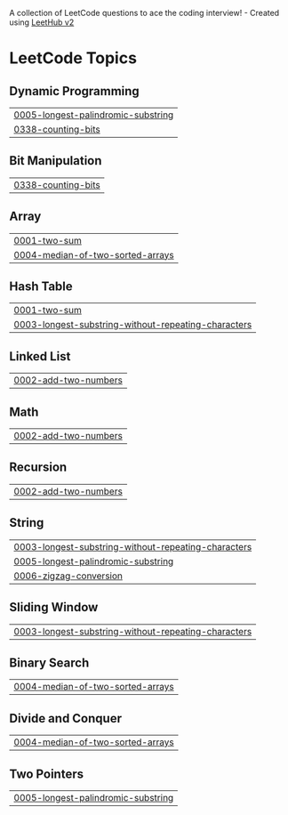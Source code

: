 A collection of LeetCode questions to ace the coding interview! - Created using [LeetHub v2](https://github.com/arunbhardwaj/LeetHub-2.0)
<!---LeetCode Topics Start-->
# LeetCode Topics
## Dynamic Programming
|  |
| ------- |
| [0005-longest-palindromic-substring](https://github.com/Ayushchoudhary0/Leetcode_ayush/tree/master/0005-longest-palindromic-substring) |
| [0338-counting-bits](https://github.com/Ayushchoudhary0/Leetcode_ayush/tree/master/0338-counting-bits) |
## Bit Manipulation
|  |
| ------- |
| [0338-counting-bits](https://github.com/Ayushchoudhary0/Leetcode_ayush/tree/master/0338-counting-bits) |
## Array
|  |
| ------- |
| [0001-two-sum](https://github.com/Ayushchoudhary0/Leetcode_ayush/tree/master/0001-two-sum) |
| [0004-median-of-two-sorted-arrays](https://github.com/Ayushchoudhary0/Leetcode_ayush/tree/master/0004-median-of-two-sorted-arrays) |
## Hash Table
|  |
| ------- |
| [0001-two-sum](https://github.com/Ayushchoudhary0/Leetcode_ayush/tree/master/0001-two-sum) |
| [0003-longest-substring-without-repeating-characters](https://github.com/Ayushchoudhary0/Leetcode_ayush/tree/master/0003-longest-substring-without-repeating-characters) |
## Linked List
|  |
| ------- |
| [0002-add-two-numbers](https://github.com/Ayushchoudhary0/Leetcode_ayush/tree/master/0002-add-two-numbers) |
## Math
|  |
| ------- |
| [0002-add-two-numbers](https://github.com/Ayushchoudhary0/Leetcode_ayush/tree/master/0002-add-two-numbers) |
## Recursion
|  |
| ------- |
| [0002-add-two-numbers](https://github.com/Ayushchoudhary0/Leetcode_ayush/tree/master/0002-add-two-numbers) |
## String
|  |
| ------- |
| [0003-longest-substring-without-repeating-characters](https://github.com/Ayushchoudhary0/Leetcode_ayush/tree/master/0003-longest-substring-without-repeating-characters) |
| [0005-longest-palindromic-substring](https://github.com/Ayushchoudhary0/Leetcode_ayush/tree/master/0005-longest-palindromic-substring) |
| [0006-zigzag-conversion](https://github.com/Ayushchoudhary0/Leetcode_ayush/tree/master/0006-zigzag-conversion) |
## Sliding Window
|  |
| ------- |
| [0003-longest-substring-without-repeating-characters](https://github.com/Ayushchoudhary0/Leetcode_ayush/tree/master/0003-longest-substring-without-repeating-characters) |
## Binary Search
|  |
| ------- |
| [0004-median-of-two-sorted-arrays](https://github.com/Ayushchoudhary0/Leetcode_ayush/tree/master/0004-median-of-two-sorted-arrays) |
## Divide and Conquer
|  |
| ------- |
| [0004-median-of-two-sorted-arrays](https://github.com/Ayushchoudhary0/Leetcode_ayush/tree/master/0004-median-of-two-sorted-arrays) |
## Two Pointers
|  |
| ------- |
| [0005-longest-palindromic-substring](https://github.com/Ayushchoudhary0/Leetcode_ayush/tree/master/0005-longest-palindromic-substring) |
<!---LeetCode Topics End-->